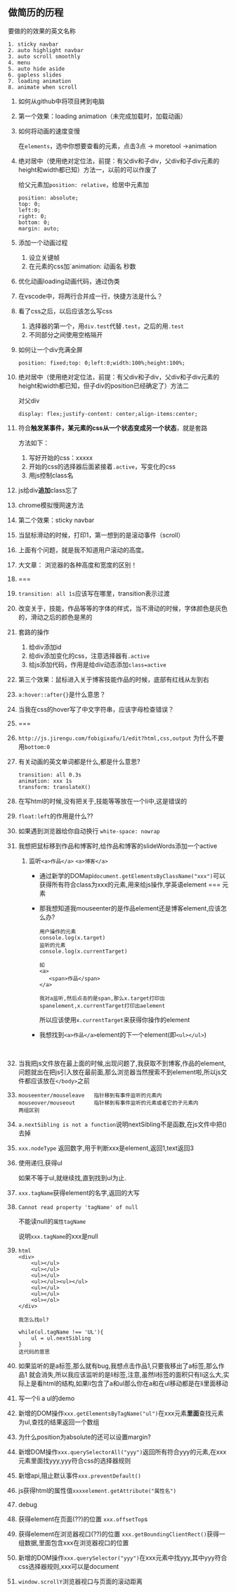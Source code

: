 ## 做简历的历程

要做的的效果的英文名称

```
1. sticky navbar
2. auto highlight navbar
3. auto scroll smoothly
4. menu
5. auto hide aside
6. gapless slides
7. loading animation
8. animate when scroll
```

1. 如何从github中将项目拷到电脑

2. 第一个效果：loading animation（未完成加载时，加载动画）

3. 如何将动画的速度变慢

   在`elements`，选中你想要查看的元素，点击3点 -> moretool ->animation

4. 绝对居中（使用绝对定位法，前提：有父div和子div，父div和子div元素的height和width都已知）方法一，以前的可以作废了

   给父元素加`position: relative`，给居中元素加

   ```
   position: absolute;
   top: 0;
   left:0;
   right: 0;
   bottom: 0;
   margin: auto;
   ```

5. 添加一个动画过程

   1. 设立关键帧
   2. 在元素的css加`animation: 动画名 秒数 

6. 优化动画loading动画代码，通过伪类

7. 在vscode中，将两行合并成一行，快捷方法是什么？

8. 看了css之后，以后应该怎么写css

   1. 选择器的第一个，用`div.test`代替`.test`，之后的用`.test`
   2. 不同部分之间使用空格隔开

9. 如何让一个div充满全屏

   ```
   position: fixed;top: 0;left:0;width:100%;height:100%;
   ```

10. 绝对居中（使用绝对定位法，前提：有父div和子div，父div和子div元素的height和width都已知，但子div的position已经确定了）方法二

    对父div

    ```
    display: flex;justify-content: center;align-items:center;
    ```

11. 符合**触发某事件，某元素的css从一个状态变成另一个状态**，就是套路

    方法如下：

    1. 写好开始的css：xxxxx
    2. 开始的css的选择器后面紧接着`.active`，写变化的css
    3. 用js控制class名

12. js给div**追加**class忘了

13. chrome模拟慢网速方法

14. 第二个效果：sticky navbar

15. 当鼠标滑动的时候，打印1，第一想到的是滚动事件（scroll）

16. 上面有个问题，就是我不知道用户滚动的高度。

17. 大文章： 浏览器的各种高度和宽度的区别！

18. ===

19. `transition: all 1s`应该写在哪里，transition表示过渡

20. 改变关于，技能，作品等等的字体的样式，当不滑动的时候，字体颜色是灰色的，滑动之后的颜色是黑的

21. 套路的操作

    1. 给div添加id
    2. 给div添加变化的css，注意选择器有`.active`
    3. 给js添加代码，作用是给div动态添加`class=active`

22. 第三个效果：鼠标进入关于博客技能作品的时候，底部有红线从左到右

23. `a:hover::after{}`是什么意思？

24. 当我在css的hover写了中文字符串，应该字母检查错误？

25. ===

26. `http://js.jirengu.com/fobigixafu/1/edit?html,css,output`   为什么不要用`bottom:0`

27. 有关动画的英文单词都是什么,都是什么意思?

    ```
    transition: all 0.3s
    animation: xxx 1s
    transform: translateX()
    ```

28. 在写html的时候,没有把关于,技能等等放在一个li中,这是错误的

29. `float:left`的作用是什么??

30. 如果遇到浏览器给你自动换行  `white-space: nowrap`

31. 我想把鼠标移到作品和博客时,给作品和博客的slideWords添加一个active

    1. 监听`<a>作品</a>`  `<a>博客</a>`

       - 通过新学的DOMapi`document.getElementsByClassName("xxx")`可以获得所有符合class为xxx的元素,用来给js操作,学英语element === 元素

       - 那我想知道我mouseenter的是作品element还是博客element,应该怎么办?

         ```
         用户操作的元素
         console.log(x.target)
         监听的元素
         console.log(x.currentTarget)

         如
         <a>
         	<span>作品</span>
         </a>

         我对a监听,然后点击的是span,那么x.target打印出spanelement,x.currentTarget打印出aelement
         ```

         所以应该使用`x.currentTarget`来获得你操作的element

       - 我想找到`<a>作品</a>`element的下一个element(即`<ul></ul>`)

         ​

32. 当我把js文件放在最上面的时候,出现问题了,我获取不到博客,作品的element,问题就出在把js引入放在最前面,那么浏览器当然搜索不到element啦,所以js文件都应该放在`</body>`之前

33. ```
    mouseenter/mouseleave   指针移到有事件监听的元素内
    mouseover/mouseout      指针移到有事件监听的元素或者它的子元素内
    两组区别
    ```

34. `a.nextSibling is not a function`说明nextSibling不是函数,在js文件中把()去掉

35. `xxx.nodeType` 返回数字,用于判断xxx是element,返回1,text返回3

36. 使用递归,获得ul  

    如果不等于ul,就继续找,直到找到ul为止.  

37. `xxx.tagName`获得element的名字,返回的大写

38. `Cannot read property 'tagName' of null`

    不能读null的`属性tagName`

    说明`xxx.tagName`的xxx是null

39. ```
    html
    <div>
    	<ul></ul>
    	<ul></ul>
    	<ul></ul>
    	<ul></ul><ul></ul>
    	<ul></ul>
    	<ul></ul>
    	<ol></ol>
    </div>

    我怎么找ol?

    while(ul.tagName !== 'UL'){
    	ul = ul.nextSibling
    }
    这代码的意思
    ```

40. 如果监听的是a标签,那么就有bug,我想点击作品1,只要我移出了a标签,那么作品1 就会消失,所以我应该监听的是li标签,注意,虽然li标签的面积只有li这么大,实际上是看html的结构,如果li包含了a和ul那么你在a和在ul移动都是在li里面移动

41. 写一个li a ul的demo

42. 新增的DOM操作`xxx.getElementsByTagName("ul")`在xxx元素**里面**查找元素为ul,查找的结果返回一个数组

43. 为什么position为absolute的还可以设置margin?

44. 新增DOM操作`xxx.querySelectorAll("yyy")`返回所有符合yyy的元素,在xxx元素里面找yyy,yyy符合css的选择器规则

45. 新增api,阻止默认事件`xxx.preventDefault()`

46. js获得html的属性值`xxxxelement.getAttribute("属性名")`

47. debug

48. 获得element在页面(??)的位置 `xxx.offsetTop`s

49. 获得element在浏览器视口(??)的位置 `xxx.getBoundingClientRect()`获得一组数据,里面包含xxx在浏览器视口的位置

50. 新增的DOM操作`xxx.querySelector("yyy")`在xxx元素中找yyy,其中yyy符合css选择器规则,xxx可以是document

51. `window.scrollY`浏览器视口与页面的滚动距离